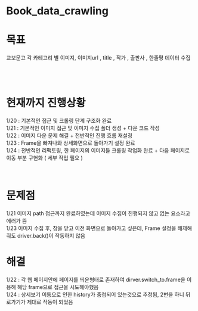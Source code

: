 # Book_data_crawling

# 목표
교보문고 각 카테고리 별 이미지, 이미지url , title , 작가 , 출판사 , 한줄평 데이터 수집 <br> 
<br>
<br>
<br>
# 현재까지 진행상황 

1/20 : 기본적인 접근 및 크롤링 단계 구조화 완료 
<br>
1/21 : 기본적인 이미지 접근 및 이미지 수집 폴더 생성 + 다운 코드 작성 
<br> 
1/22 : 이미지 다운 문제 해결 + 전반적인 진행 흐름 재설정 
<br> 
1/23 : Frame을 빠져나와 상세화면으로 돌아가기 설정 완료 
<br>
1/24 : 전반적인 리팩토링, 한 페이지의 이미지들 크롤링 작업화 완료 + 다음 페이지로 이동 부분 구현화 ( 세부 작업 필요 ) 

<br>

# 문제점 
1/21 이미지 path 접근까지 완료하였는데 이미지 수집이 진행되지 않고 없는 요소라고 에러가 뜸 
<br> 
1/23 이미지 수집 후, 창을 닫고 이전 화면으로 돌아가고 싶은데, Frame 설정을 해제해 줘도 driver.back()이 작동하지 않음  
# 해결
1/22 : 각 웹 페이지안에 페이지를 띄운형태로 존재하여 dirver.switch_to.frame을 이용해 해당 frame으로 접근을 시도해야했음 
<br>
1/24 : 상세보기 이동으로 인한 history가 중첩되어 있는것으로 추정됨, 2번을 하니 뒤로가기가 제대로 작동이 되었음 
